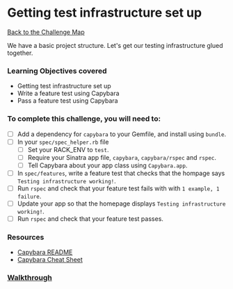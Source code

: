 # Getting test infrastructure set up

[Back to the Challenge Map](README.md)

We have a basic project structure. Let's get our testing infrastructure glued together.

### Learning Objectives covered

- Getting test infrastructure set up
- Write a feature test using Capybara
- Pass a feature test using Capybara

### To complete this challenge, you will need to:

- [ ] Add a dependency for `capybara` to your Gemfile, and install using `bundle`.
- [ ] In your `spec/spec_helper.rb` file
  - [ ] Set your RACK_ENV to `test`.
  - [ ] Require your Sinatra app file, `capybara`, `capybara/rspec` and `rspec`.
  - [ ] Tell Capybara about your app class using `Capybara.app`.
- [ ] In `spec/features`, write a feature test that checks that the hompage says `Testing infrastructure working!`.
- [ ] Run `rspec` and check that your feature test fails with with `1 example, 1 failure`.
- [ ] Update your app so that the homepage displays `Testing infrastructure working!`.
- [ ] Run `rspec` and check that your feature test passes.

### Resources

- [Capybara README](https://github.com/teamcapybara/capybara/blob/master/README.md)
- [Capybara Cheat Sheet](https://www.launchacademy.com/codecabulary/learn-test-driven-development/rspec/capybara-cheat-sheet)

### [Walkthrough](walkthroughs/getting_test_infrastructure_set_up.md)



